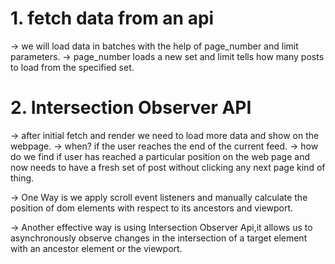 # 1. fetch data from an api
  -> we will load data in batches with the help of page_number and limit parameters.
  -> page_number loads a new set and limit tells how many posts to load from the specified set.

# 2. Intersection Observer API
  -> after initial fetch and render we need to load more data and show on the webpage.
  -> when? if the user reaches the end of the current feed.
  -> how do we find if user has reached a particular position on the web page and now needs to have a fresh set
  of post without clicking any next page kind of thing.

  -> One Way is we apply scroll event listeners and manually calculate the position of dom elements
  with respect to its ancestors and viewport.

  -> Another effective way is using Intersection Observer Api,it allows us to asynchronously observe changes in the intersection of a target element with an ancestor element or the viewport.
  